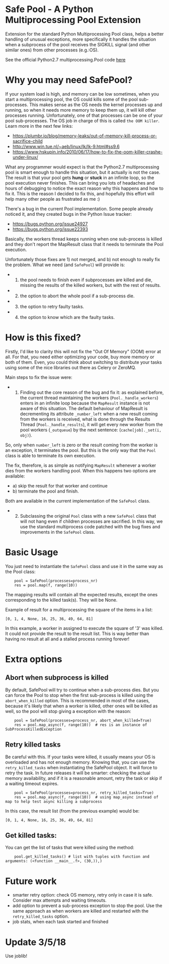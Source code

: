 # Safe Pool - A Python Multiprocessing Pool Extension

Extension for the standard Python Multiprocessing Pool class, helps a better handling of unusual exceptions,
more specifically it handles the situation when a subprocess of the pool receives the SIGKILL signal (and other similar ones)
from other processes (e.g.:OS).

See the official Python2.7 multiprocessing.Pool code [here](https://github.com/python/cpython/blob/2.7/Lib/multiprocessing/pool.py)

# Why you may need SafePool?
If your system load is high, and memory can be low sometimes, when you start a multiprocessing pool, the OS could kills some
of the pool sub-processes.
This makes sense as the OS needs the kernel processes up and running, so when it needs
more memory to keep them up, it will kill other processes running. Unfortunately, one of that processes can be one of your
pool sub-processes. The OS job in charge of this is called `the OOM killer`. Learn more in the next few links:

- https://plumbr.io/blog/memory-leaks/out-of-memory-kill-process-or-sacrifice-child
- http://www.win.tue.nl/~aeb/linux/lk/lk-9.html#ss9.6
- https://www.hskupin.info/2010/06/17/how-to-fix-the-oom-killer-crashe-under-linux/

What any programmer would expect is that the Python2.7 multiprocessing pool is smart enough to handle this situation,
but it actually is not the case. The result is that your pool gets **hung** or **stuck** in
an infinite loop, so the pool execution never finishes. This can bring you lots of headaches and hours of debugging to
notice the exact reason why this happens and how to fix it. This is the reason I decided to fix this, and hopefully this
effort will help many other people as frustrated as me :)

There's a bug in the current Pool implementation. Some people already noticed it, and they created bugs in
the Python Issue tracker:

- https://bugs.python.org/issue24927
- https://bugs.python.org/issue22393

Basically, the workers thread keeps running when one sub-process is killed and they don't report the MapResult class
that it needs to terminate the Pool execution.

Unfortunately those fixes are 1) not merged, and b) not enough to really fix the problem. What we need (and `SafePool`) will provide is:

- 1) the pool needs to finish even if subprocesses are killed and die, missing the results of the killed workers, but
with the rest of results.
- 2) the option to abort the whole pool if a sub-process die.
- 3) the option to retry faulty tasks.
- 4) the option to know which are the faulty tasks.


# How is this fixed?

Firstly, I'd like to clarity this will not fix the "Out Of Memory" (OOM) error at all. For that, you need either optimizing
your code, buy more memory or both of them. Even, you could think about switching to distribute your tasks using some
of the nice libraries out there as Celery or ZeroMQ.

Main steps to fix the issue were:

- 1) Finding out the core reason of the bug and fix it: as explained before, the current thread maintaining the workers (`Pool._handle_workers`)
enters in an infinite loop because the `MapResult` instance is not aware of this situation.
The default behaviour of MapResult is decrementing its attribute `_number_left` when a new result coming from the workers
is received, what is done through the Results Thread (`Pool._handle_results`), it will get every new worker from the
pool workers (`_outqueue`) by the next sentence: (`cache[job]._set(i, obj)`).

So, only when `number_left` is zero or the result coming from the worker is an exception, it terminates the pool.
But this is the only way that the `Pool` class is able to terminate its own execution.

The fix, therefore, is as simple as notifying `MapResult` whenever a worker dies from the workers handling pool.
When this happens two options are available:

- a) skip the result for that worker and continue
- b) terminate the pool and finish.

Both are available in the current implementation of the `SafePool` class.


- 2) Subclassing the original `Pool` class with a new `SafePool` class that will not hang even if children processes are sacrified.
In this way, we use the standard multiprocess code patched with the bug fixes and improvements in the `SafePool` class.


# Basic Usage

You just need to instantiate the `SafePool` class and use it in the same way as the Pool class:

```
    pool = SafePool(processes=process_nr)
    res = pool.map(f, range(10))
```
The mapping results will contain all the expected results, except the ones corresponding to the killed task(s). They will be None.

Example of result for a multiprocessing the square of the items in a list:

```
[0, 1, 4, None, 16, 25, 36, 49, 64, 81]
```

In this example, a worker in assigned to execute the square of '3' was killed. It could not provide the result to the result
list. This is way better than having no result at all and a stalled process running forever!


# Extra options

## Abort when subprocess is killed

By default, SafePool will try to continue when a sub-process dies. But you can force the Pool to stop when the first
sub-process is killed using the `abort_when_killed` option. This is recommended in most of the cases, because
it's likely that when a worker is killed, other ones will be killed as well, so the pool will stop giving a exception with
the reason:
```
    pool = SafePool(processes=process_nr, abort_when_killed=True)
    res = pool.map_async(f, range(10))  # res is an instance of SubProcessKilledException
```


## Retry killed tasks

Be careful with this. If your tasks were killed, it usually means your OS is overloaded and has not enough memory.
Knowing that, you can use the `retry_killed_tasks` when instantiating the SafePool object. It will force to retry
the task.
In future releases  it will be smarter: checking the actual memory availability, and if it is a
reasonable amount, retry the task or skip if a waiting timeout expires.

```
    pool = SafePool(processes=process_nr, retry_killed_tasks=True)
    res = pool.map_async(f, range(10))  # using map_async instead of map to help test async killing a subprocess
```

In this case, the result list (from the previous example) would be:

```
[0, 1, 4, None, 16, 25, 36, 49, 64, 81]
```

## Get killed tasks:

You can get the list of tasks that were killed using the method:

```
    pool.get_killed_tasks() # list with tuples with function and arguments: (<function __main__.f>, (30,)),)
```


# Future work

- smarter retry option: check OS memory, retry only in case it is safe. Consider max attempts and waiting timeouts.
- add option to prevent a sub-process exception to stop the pool. Use the same approach as when workers are killed
and restarted with the `retry_killed_tasks` option.
- job stats, when each task started and finished

# Update 3/5/18
Use joblib!
